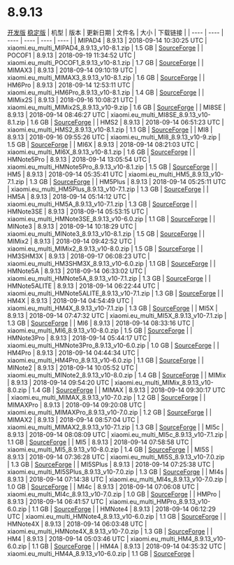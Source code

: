 # 8.9.13
[开发版](#开发版)  [稳定版](#稳定版)
| 机型 | 版本 | 更新日期 | 文件名 | 大小 | 下载链接 |
| ---- | ---- | ---- | ---- | ---- | ---- |
| MIPAD4 | 8.9.13 | 2018-09-14 10:30:25 UTC | xiaomi.eu_multi_MIPAD4_8.9.13_v10-8.1.zip | 1.5 GB | [SourceForge](https://sourceforge.net/projects/xiaomi-eu-multilang-miui-roms/files/xiaomi.eu/MIUI-WEEKLY-RELEASES/8.9.13/xiaomi.eu_multi_MIPAD4_8.9.13_v10-8.1.zip/download) |
| POCOF1 | 8.9.13 | 2018-09-19 11:34:52 UTC | xiaomi.eu_multi_POCOF1_8.9.13_v10-8.1.zip | 1.7 GB | [SourceForge](https://sourceforge.net/projects/xiaomi-eu-multilang-miui-roms/files/xiaomi.eu/MIUI-WEEKLY-RELEASES/8.9.13/xiaomi.eu_multi_POCOF1_8.9.13_v10-8.1.zip/download) |
| MIMAX3 | 8.9.13 | 2018-09-14 09:10:19 UTC | xiaomi.eu_multi_MIMAX3_8.9.13_v10-8.1.zip | 1.6 GB | [SourceForge](https://sourceforge.net/projects/xiaomi-eu-multilang-miui-roms/files/xiaomi.eu/MIUI-WEEKLY-RELEASES/8.9.13/xiaomi.eu_multi_MIMAX3_8.9.13_v10-8.1.zip/download) |
| HM6Pro | 8.9.13 | 2018-09-14 12:53:11 UTC | xiaomi.eu_multi_HM6Pro_8.9.13_v10-8.1.zip | 1.4 GB | [SourceForge](https://sourceforge.net/projects/xiaomi-eu-multilang-miui-roms/files/xiaomi.eu/MIUI-WEEKLY-RELEASES/8.9.13/xiaomi.eu_multi_HM6Pro_8.9.13_v10-8.1.zip/download) |
| MIMix2S | 8.9.13 | 2018-09-16 10:08:21 UTC | xiaomi.eu_multi_MIMix2S_8.9.13_v10-9.zip | 1.6 GB | [SourceForge](https://sourceforge.net/projects/xiaomi-eu-multilang-miui-roms/files/xiaomi.eu/MIUI-WEEKLY-RELEASES/8.9.13/xiaomi.eu_multi_MIMix2S_8.9.13_v10-9.zip/download) |
| MI8SE | 8.9.13 | 2018-09-14 08:46:27 UTC | xiaomi.eu_multi_MI8SE_8.9.13_v10-8.1.zip | 1.6 GB | [SourceForge](https://sourceforge.net/projects/xiaomi-eu-multilang-miui-roms/files/xiaomi.eu/MIUI-WEEKLY-RELEASES/8.9.13/xiaomi.eu_multi_MI8SE_8.9.13_v10-8.1.zip/download) |
| HMS2 | 8.9.13 | 2018-09-14 06:51:23 UTC | xiaomi.eu_multi_HMS2_8.9.13_v10-8.1.zip | 1.1 GB | [SourceForge](https://sourceforge.net/projects/xiaomi-eu-multilang-miui-roms/files/xiaomi.eu/MIUI-WEEKLY-RELEASES/8.9.13/xiaomi.eu_multi_HMS2_8.9.13_v10-8.1.zip/download) |
| MI8 | 8.9.13 | 2018-09-16 09:55:26 UTC | xiaomi.eu_multi_MI8_8.9.13_v10-9.zip | 1.5 GB | [SourceForge](https://sourceforge.net/projects/xiaomi-eu-multilang-miui-roms/files/xiaomi.eu/MIUI-WEEKLY-RELEASES/8.9.13/xiaomi.eu_multi_MI8_8.9.13_v10-9.zip/download) |
| MI6X | 8.9.13 | 2018-09-14 08:21:03 UTC | xiaomi.eu_multi_MI6X_8.9.13_v10-8.1.zip | 1.6 GB | [SourceForge](https://sourceforge.net/projects/xiaomi-eu-multilang-miui-roms/files/xiaomi.eu/MIUI-WEEKLY-RELEASES/8.9.13/xiaomi.eu_multi_MI6X_8.9.13_v10-8.1.zip/download) |
| HMNote5Pro | 8.9.13 | 2018-09-14 13:05:54 UTC | xiaomi.eu_multi_HMNote5Pro_8.9.13_v10-8.1.zip | 1.5 GB | [SourceForge](https://sourceforge.net/projects/xiaomi-eu-multilang-miui-roms/files/xiaomi.eu/MIUI-WEEKLY-RELEASES/8.9.13/xiaomi.eu_multi_HMNote5Pro_8.9.13_v10-8.1.zip/download) |
| HM5 | 8.9.13 | 2018-09-14 05:35:41 UTC | xiaomi.eu_multi_HM5_8.9.13_v10-7.1.zip | 1.3 GB | [SourceForge](https://sourceforge.net/projects/xiaomi-eu-multilang-miui-roms/files/xiaomi.eu/MIUI-WEEKLY-RELEASES/8.9.13/xiaomi.eu_multi_HM5_8.9.13_v10-7.1.zip/download) |
| HM5Plus | 8.9.13 | 2018-09-14 05:25:11 UTC | xiaomi.eu_multi_HM5Plus_8.9.13_v10-7.1.zip | 1.3 GB | [SourceForge](https://sourceforge.net/projects/xiaomi-eu-multilang-miui-roms/files/xiaomi.eu/MIUI-WEEKLY-RELEASES/8.9.13/xiaomi.eu_multi_HM5Plus_8.9.13_v10-7.1.zip/download) |
| HM5A | 8.9.13 | 2018-09-14 05:14:12 UTC | xiaomi.eu_multi_HM5A_8.9.13_v10-7.1.zip | 1.3 GB | [SourceForge](https://sourceforge.net/projects/xiaomi-eu-multilang-miui-roms/files/xiaomi.eu/MIUI-WEEKLY-RELEASES/8.9.13/xiaomi.eu_multi_HM5A_8.9.13_v10-7.1.zip/download) |
| HMNote3SE | 8.9.13 | 2018-09-14 05:53:15 UTC | xiaomi.eu_multi_HMNote3SE_8.9.13_v10-6.0.zip | 1.1 GB | [SourceForge](https://sourceforge.net/projects/xiaomi-eu-multilang-miui-roms/files/xiaomi.eu/MIUI-WEEKLY-RELEASES/8.9.13/xiaomi.eu_multi_HMNote3SE_8.9.13_v10-6.0.zip/download) |
| MINote3 | 8.9.13 | 2018-09-14 10:18:29 UTC | xiaomi.eu_multi_MINote3_8.9.13_v10-8.1.zip | 1.5 GB | [SourceForge](https://sourceforge.net/projects/xiaomi-eu-multilang-miui-roms/files/xiaomi.eu/MIUI-WEEKLY-RELEASES/8.9.13/xiaomi.eu_multi_MINote3_8.9.13_v10-8.1.zip/download) |
| MIMix2 | 8.9.13 | 2018-09-14 09:42:52 UTC | xiaomi.eu_multi_MIMix2_8.9.13_v10-8.0.zip | 1.5 GB | [SourceForge](https://sourceforge.net/projects/xiaomi-eu-multilang-miui-roms/files/xiaomi.eu/MIUI-WEEKLY-RELEASES/8.9.13/xiaomi.eu_multi_MIMix2_8.9.13_v10-8.0.zip/download) |
| HM3SHM3X | 8.9.13 | 2018-09-17 06:08:23 UTC | xiaomi.eu_multi_HM3SHM3X_8.9.13_v10-6.0.zip | 1.1 GB | [SourceForge](https://sourceforge.net/projects/xiaomi-eu-multilang-miui-roms/files/xiaomi.eu/MIUI-WEEKLY-RELEASES/8.9.13/xiaomi.eu_multi_HM3SHM3X_8.9.13_v10-6.0.zip/download) |
| HMNote5A | 8.9.13 | 2018-09-14 06:33:02 UTC | xiaomi.eu_multi_HMNote5A_8.9.13_v10-7.1.zip | 1.3 GB | [SourceForge](https://sourceforge.net/projects/xiaomi-eu-multilang-miui-roms/files/xiaomi.eu/MIUI-WEEKLY-RELEASES/8.9.13/xiaomi.eu_multi_HMNote5A_8.9.13_v10-7.1.zip/download) |
| HMNote5ALITE | 8.9.13 | 2018-09-14 06:22:44 UTC | xiaomi.eu_multi_HMNote5ALITE_8.9.13_v10-7.1.zip | 1.3 GB | [SourceForge](https://sourceforge.net/projects/xiaomi-eu-multilang-miui-roms/files/xiaomi.eu/MIUI-WEEKLY-RELEASES/8.9.13/xiaomi.eu_multi_HMNote5ALITE_8.9.13_v10-7.1.zip/download) |
| HM4X | 8.9.13 | 2018-09-14 04:54:49 UTC | xiaomi.eu_multi_HM4X_8.9.13_v10-7.1.zip | 1.3 GB | [SourceForge](https://sourceforge.net/projects/xiaomi-eu-multilang-miui-roms/files/xiaomi.eu/MIUI-WEEKLY-RELEASES/8.9.13/xiaomi.eu_multi_HM4X_8.9.13_v10-7.1.zip/download) |
| MI5X | 8.9.13 | 2018-09-14 07:47:32 UTC | xiaomi.eu_multi_MI5X_8.9.13_v10-7.1.zip | 1.3 GB | [SourceForge](https://sourceforge.net/projects/xiaomi-eu-multilang-miui-roms/files/xiaomi.eu/MIUI-WEEKLY-RELEASES/8.9.13/xiaomi.eu_multi_MI5X_8.9.13_v10-7.1.zip/download) |
| MI6 | 8.9.13 | 2018-09-14 08:33:16 UTC | xiaomi.eu_multi_MI6_8.9.13_v10-8.0.zip | 1.5 GB | [SourceForge](https://sourceforge.net/projects/xiaomi-eu-multilang-miui-roms/files/xiaomi.eu/MIUI-WEEKLY-RELEASES/8.9.13/xiaomi.eu_multi_MI6_8.9.13_v10-8.0.zip/download) |
| HMNote3Pro | 8.9.13 | 2018-09-14 05:44:17 UTC | xiaomi.eu_multi_HMNote3Pro_8.9.13_v10-6.0.zip | 1.0 GB | [SourceForge](https://sourceforge.net/projects/xiaomi-eu-multilang-miui-roms/files/xiaomi.eu/MIUI-WEEKLY-RELEASES/8.9.13/xiaomi.eu_multi_HMNote3Pro_8.9.13_v10-6.0.zip/download) |
| HM4Pro | 8.9.13 | 2018-09-14 04:44:34 UTC | xiaomi.eu_multi_HM4Pro_8.9.13_v10-6.0.zip | 1.1 GB | [SourceForge](https://sourceforge.net/projects/xiaomi-eu-multilang-miui-roms/files/xiaomi.eu/MIUI-WEEKLY-RELEASES/8.9.13/xiaomi.eu_multi_HM4Pro_8.9.13_v10-6.0.zip/download) |
| MINote2 | 8.9.13 | 2018-09-14 10:05:52 UTC | xiaomi.eu_multi_MINote2_8.9.13_v10-8.0.zip | 1.4 GB | [SourceForge](https://sourceforge.net/projects/xiaomi-eu-multilang-miui-roms/files/xiaomi.eu/MIUI-WEEKLY-RELEASES/8.9.13/xiaomi.eu_multi_MINote2_8.9.13_v10-8.0.zip/download) |
| MIMix | 8.9.13 | 2018-09-14 09:54:20 UTC | xiaomi.eu_multi_MIMix_8.9.13_v10-8.0.zip | 1.4 GB | [SourceForge](https://sourceforge.net/projects/xiaomi-eu-multilang-miui-roms/files/xiaomi.eu/MIUI-WEEKLY-RELEASES/8.9.13/xiaomi.eu_multi_MIMix_8.9.13_v10-8.0.zip/download) |
| MIMAX | 8.9.13 | 2018-09-14 09:30:17 UTC | xiaomi.eu_multi_MIMAX_8.9.13_v10-7.0.zip | 1.2 GB | [SourceForge](https://sourceforge.net/projects/xiaomi-eu-multilang-miui-roms/files/xiaomi.eu/MIUI-WEEKLY-RELEASES/8.9.13/xiaomi.eu_multi_MIMAX_8.9.13_v10-7.0.zip/download) |
| MIMAXPro | 8.9.13 | 2018-09-14 09:20:08 UTC | xiaomi.eu_multi_MIMAXPro_8.9.13_v10-7.0.zip | 1.2 GB | [SourceForge](https://sourceforge.net/projects/xiaomi-eu-multilang-miui-roms/files/xiaomi.eu/MIUI-WEEKLY-RELEASES/8.9.13/xiaomi.eu_multi_MIMAXPro_8.9.13_v10-7.0.zip/download) |
| MIMAX2 | 8.9.13 | 2018-09-14 08:57:04 UTC | xiaomi.eu_multi_MIMAX2_8.9.13_v10-7.1.zip | 1.3 GB | [SourceForge](https://sourceforge.net/projects/xiaomi-eu-multilang-miui-roms/files/xiaomi.eu/MIUI-WEEKLY-RELEASES/8.9.13/xiaomi.eu_multi_MIMAX2_8.9.13_v10-7.1.zip/download) |
| MI5c | 8.9.13 | 2018-09-14 08:08:09 UTC | xiaomi.eu_multi_MI5c_8.9.13_v10-7.1.zip | 1.1 GB | [SourceForge](https://sourceforge.net/projects/xiaomi-eu-multilang-miui-roms/files/xiaomi.eu/MIUI-WEEKLY-RELEASES/8.9.13/xiaomi.eu_multi_MI5c_8.9.13_v10-7.1.zip/download) |
| MI5 | 8.9.13 | 2018-09-14 07:58:58 UTC | xiaomi.eu_multi_MI5_8.9.13_v10-8.0.zip | 1.4 GB | [SourceForge](https://sourceforge.net/projects/xiaomi-eu-multilang-miui-roms/files/xiaomi.eu/MIUI-WEEKLY-RELEASES/8.9.13/xiaomi.eu_multi_MI5_8.9.13_v10-8.0.zip/download) |
| MI5S | 8.9.13 | 2018-09-14 07:36:28 UTC | xiaomi.eu_multi_MI5S_8.9.13_v10-7.0.zip | 1.3 GB | [SourceForge](https://sourceforge.net/projects/xiaomi-eu-multilang-miui-roms/files/xiaomi.eu/MIUI-WEEKLY-RELEASES/8.9.13/xiaomi.eu_multi_MI5S_8.9.13_v10-7.0.zip/download) |
| MI5SPlus | 8.9.13 | 2018-09-14 07:25:38 UTC | xiaomi.eu_multi_MI5SPlus_8.9.13_v10-7.0.zip | 1.3 GB | [SourceForge](https://sourceforge.net/projects/xiaomi-eu-multilang-miui-roms/files/xiaomi.eu/MIUI-WEEKLY-RELEASES/8.9.13/xiaomi.eu_multi_MI5SPlus_8.9.13_v10-7.0.zip/download) |
| MI4s | 8.9.13 | 2018-09-14 07:14:38 UTC | xiaomi.eu_multi_MI4s_8.9.13_v10-7.0.zip | 1.0 GB | [SourceForge](https://sourceforge.net/projects/xiaomi-eu-multilang-miui-roms/files/xiaomi.eu/MIUI-WEEKLY-RELEASES/8.9.13/xiaomi.eu_multi_MI4s_8.9.13_v10-7.0.zip/download) |
| MI4c | 8.9.13 | 2018-09-14 07:06:08 UTC | xiaomi.eu_multi_MI4c_8.9.13_v10-7.0.zip | 1.0 GB | [SourceForge](https://sourceforge.net/projects/xiaomi-eu-multilang-miui-roms/files/xiaomi.eu/MIUI-WEEKLY-RELEASES/8.9.13/xiaomi.eu_multi_MI4c_8.9.13_v10-7.0.zip/download) |
| HMPro | 8.9.13 | 2018-09-14 06:41:57 UTC | xiaomi.eu_multi_HMPro_8.9.13_v10-6.0.zip | 1.1 GB | [SourceForge](https://sourceforge.net/projects/xiaomi-eu-multilang-miui-roms/files/xiaomi.eu/MIUI-WEEKLY-RELEASES/8.9.13/xiaomi.eu_multi_HMPro_8.9.13_v10-6.0.zip/download) |
| HMNote4 | 8.9.13 | 2018-09-14 06:12:29 UTC | xiaomi.eu_multi_HMNote4_8.9.13_v10-6.0.zip | 1.1 GB | [SourceForge](https://sourceforge.net/projects/xiaomi-eu-multilang-miui-roms/files/xiaomi.eu/MIUI-WEEKLY-RELEASES/8.9.13/xiaomi.eu_multi_HMNote4_8.9.13_v10-6.0.zip/download) |
| HMNote4X | 8.9.13 | 2018-09-14 06:03:48 UTC | xiaomi.eu_multi_HMNote4X_8.9.13_v10-7.0.zip | 1.3 GB | [SourceForge](https://sourceforge.net/projects/xiaomi-eu-multilang-miui-roms/files/xiaomi.eu/MIUI-WEEKLY-RELEASES/8.9.13/xiaomi.eu_multi_HMNote4X_8.9.13_v10-7.0.zip/download) |
| HM4 | 8.9.13 | 2018-09-14 05:03:46 UTC | xiaomi.eu_multi_HM4_8.9.13_v10-6.0.zip | 1.1 GB | [SourceForge](https://sourceforge.net/projects/xiaomi-eu-multilang-miui-roms/files/xiaomi.eu/MIUI-WEEKLY-RELEASES/8.9.13/xiaomi.eu_multi_HM4_8.9.13_v10-6.0.zip/download) |
| HM4A | 8.9.13 | 2018-09-14 04:35:32 UTC | xiaomi.eu_multi_HM4A_8.9.13_v10-6.0.zip | 1.1 GB | [SourceForge](https://sourceforge.net/projects/xiaomi-eu-multilang-miui-roms/files/xiaomi.eu/MIUI-WEEKLY-RELEASES/8.9.13/xiaomi.eu_multi_HM4A_8.9.13_v10-6.0.zip/download) |
